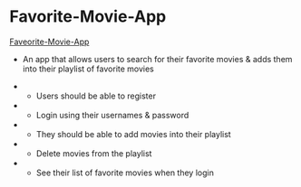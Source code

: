 # Favorite-Movie-App

[Faveorite-Movie-App](https://owethusotomela.github.io/favorite-movies-app/)

* An app that allows users to search for their favorite movies & adds them into their playlist of favorite movies

* * Users should be able to register
* * Login using their usernames & password
* * They should be able to add movies into their playlist
* * Delete movies from the playlist
* * See their list of favorite movies when they login 

